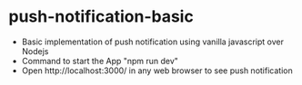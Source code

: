 # push-notification-basic
* Basic implementation of push notification using vanilla javascript over Nodejs
* Command to start the App "npm run dev"
* Open http://localhost:3000/ in any web browser to see push notification
